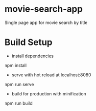 # movie-search-app
Single page app for movie search by title

# Build Setup
- install dependencies

npm install

- serve with hot reload at localhost:8080

npm run serve

- build for production with minification

npm run build
